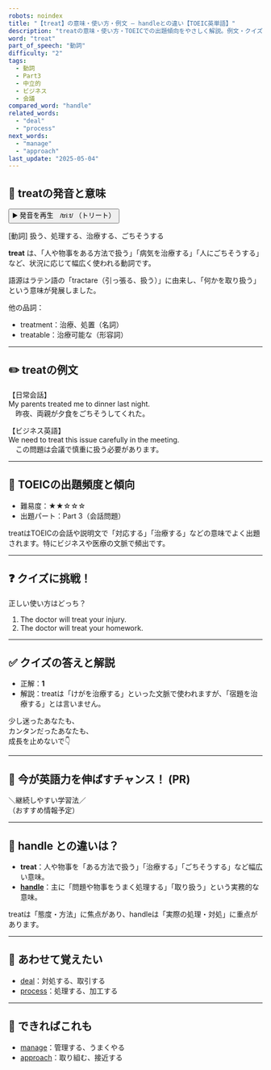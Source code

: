 ```yaml
---
robots: noindex
title: "【treat】の意味・使い方・例文 ― handleとの違い【TOEIC英単語】"
description: "treatの意味・使い方・TOEICでの出題傾向をやさしく解説。例文・クイズ付きでhandleとの違いもわかりやすく学べます。"
word: "treat"
part_of_speech: "動詞"
difficulty: "2"
tags:
  - 動詞
  - Part3
  - 中立的
  - ビジネス
  - 会議
compared_word: "handle"
related_words:
  - "deal"
  - "process"
next_words:
  - "manage"
  - "approach"
last_update: "2025-05-04"
---
```


## 🔰 treatの発音と意味

<button class="play-audio" onclick="playTTS('treat')">
  <span class="play-audio-main">
    ▶️ 発音を再生　/triːt/
  </span>
  <span class="play-audio-sub">
    （トリート）
  </span>
</button>

[動詞] 扱う、処理する、治療する、ごちそうする

**treat** は、「人や物事をある方法で扱う」「病気を治療する」「人にごちそうする」など、状況に応じて幅広く使われる動詞です。

語源はラテン語の「tractare（引っ張る、扱う）」に由来し、「何かを取り扱う」という意味が発展しました。

他の品詞：  
- treatment：治療、処置（名詞）
- treatable：治療可能な（形容詞）

---

## ✏️ treatの例文

【日常会話】  
My parents treated me to dinner last night.  
　昨夜、両親が夕食をごちそうしてくれた。

【ビジネス英語】  
We need to treat this issue carefully in the meeting.  
　この問題は会議で慎重に扱う必要があります。

---

## 🎯 TOEICの出題頻度と傾向

- 難易度：★★☆☆☆
- 出題パート：Part 3（会話問題）

treatはTOEICの会話や説明文で「対応する」「治療する」などの意味でよく出題されます。特にビジネスや医療の文脈で頻出です。

---

## ❓ クイズに挑戦！

正しい使い方はどっち？

1. The doctor will treat your injury.  
2. The doctor will treat your homework.

---

## ✅ クイズの答えと解説

- 正解：**1**
- 解説：treatは「けがを治療する」といった文脈で使われますが、「宿題を治療する」とは言いません。

少し迷ったあなたも、  
カンタンだったあなたも、  
成長を止めないで👇️

---

## 🚀 今が英語力を伸ばすチャンス！ (PR)

<div class="info-center">
＼継続しやすい学習法／<br>  
（おすすめ情報予定）
</div>

---

## 🤔  handle との違いは？

- **treat**：人や物事を「ある方法で扱う」「治療する」「ごちそうする」など幅広い意味。
- **[handle](/handle)**：主に「問題や物事をうまく処理する」「取り扱う」という実務的な意味。

treatは「態度・方法」に焦点があり、handleは「実際の処理・対処」に重点があります。

---

## 🧩 あわせて覚えたい

- [deal](/deal)：対処する、取引する
- [process](/process)：処理する、加工する

---

## 📖 できればこれも

- [manage](/manage)：管理する、うまくやる
- [approach](/approach)：取り組む、接近する

<!-- cvid: aid22_bid09 -->
